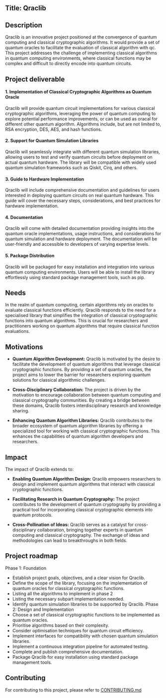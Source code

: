 ## Title: Qraclib
## Description

Qraclib is an innovative project positioned at the convergence of quantum computing and classical cryptographic algorithms. It would provide a set of quantum oracles to facilitate the evaluation of classical algorithm with qc. This project addresses the challenge of implementing classical algorithms in quantum computing environments, where classical functions may be complex and difficult to directly encode into quantum circuits.

## Project deliverable
#### 1. Implementation of Classical Cryptographic Algorithms as Quantum Oracle

Qraclib will provide quantum circuit implementations for various classical cryptographic algorithms, leveraging the power of quantum computing to explore potential performance improvements, or can be used as oracal for different other quantum algorithm. Algorithms include, but are not limited to, RSA encryption, DES, AES, and hash functions.

#### 2. Support for Quantum Simulation Libraries

Qraclib will seamlessly integrate with different quantum simulation libraries, allowing users to test and verify quantum circuits before deployment on actual quantum hardware. The library will be compatible with widely used quantum simulation frameworks such as Qiskit, Cirq, and others.

#### 3. Guide to Hardware Implementation

Qraclib will include comprehensive documentation and guidelines for users interested in deploying quantum circuits on real quantum hardware. This guide will cover the necessary steps, considerations, and best practices for hardware implementation.

#### 4. Documentation

Qraclib will come with detailed documentation providing insights into the quantum oracle implementations, usage instructions, and considerations for quantum simulation and hardware deployment. The documentation will be user-friendly and accessible to developers of varying expertise levels.

#### 5. Package Distribution

Qraclib will be packaged for easy installation and integration into various quantum computing environments. Users will be able to install the library effortlessly using standard package management tools, such as pip.

## Needs

In the realm of quantum computing, certain algorithms rely on oracles to evaluate classical functions efficiently. Qraclib responds to the need for a specialised library that simplifies the integration of classical cryptographic functions into quantum algorithms. This is crucial for researchers and practitioners working on quantum algorithms that require classical function evaluations.

## Motivations

- **Quantum Algorithm Development:** Qraclib is motivated by the desire to facilitate the development of quantum algorithms that leverage classical cryptographic functions. By providing a set of quantum oracles, the project aims to lower the barrier for researchers exploring quantum solutions for classical algorithmic challenges.
    
- **Cross-Disciplinary Collaboration:** The project is driven by the motivation to encourage collaboration between quantum computing and classical cryptography communities. By creating a bridge between these domains, Qraclib fosters interdisciplinary research and knowledge sharing.
    
- **Enhancing Quantum Algorithm Libraries:** Qraclib contributes to the broader ecosystem of quantum algorithm libraries by offering a specialized tool for working with classical cryptographic functions. This enhances the capabilities of quantum algorithm developers and researchers.

## Impact

The impact of Qraclib extends to:

- **Enabling Quantum Algorithm Design:** Qraclib empowers researchers to design and implement quantum algorithms that interact with classical cryptographic functions.
    
- **Facilitating Research in Quantum Cryptography:** The project contributes to the development of quantum cryptography by providing a practical tool for incorporating classical cryptographic elements into quantum protocols.
    
- **Cross-Pollination of Ideas:** Qraclib serves as a catalyst for cross-disciplinary collaboration, bringing together experts in quantum computing and classical cryptography. The exchange of ideas and methodologies can lead to breakthroughs in both fields.
## Project roadmap

Phase 1: Foundation
- Establish project goals, objectives, and a clear vision for Qraclib.
- Define the scope of the library, focusing on the implementation of quantum oracles for classical cryptographic functions.
- Listing all the algorithms to implement in phase 2
- Listing the necessary subpart implementation needed.
- Identify quantum simulation libraries to be supported by Qraclib.
Phase 2: Design and Implementation
- Choose a set of classical cryptographic functions to be implemented as quantum oracles.
- Prioritise algorithms based on their complexity.
- Consider optimisation techniques for quantum circuit efficiency.
- Implement interfaces for compatibility with chosen quantum simulation libraries.
- Implement a continuous integration pipeline for automated testing.
- Complete and publish comprehensive documentation.
- Package Qraclib for easy installation using standard package management tools.


## Contributing
For contributing to this project, please refer to [CONTRIBUTING.md](/CONTRIBUTING.md)